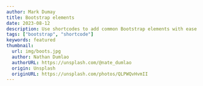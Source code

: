 ```yaml
---
author: Mark Dumay
title: Bootstrap elements
date: 2023-08-12
description: Use shortcodes to add common Bootstrap elements with ease.
tags: ["bootstrap", "shortcode"]
keywords: featured
thumbnail:
  url: img/boots.jpg
  author: Nathan Dumlao
  authorURL: https://unsplash.com/@nate_dumlao
  origin: Unsplash
  originURL: https://unsplash.com/photos/QLPWQvHvmII
---
```


